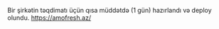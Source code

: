 Bir şirkətin təqdimatı üçün qısa müddətdə (1 gün) hazırlandı və deploy olundu. 
https://amofresh.az/
